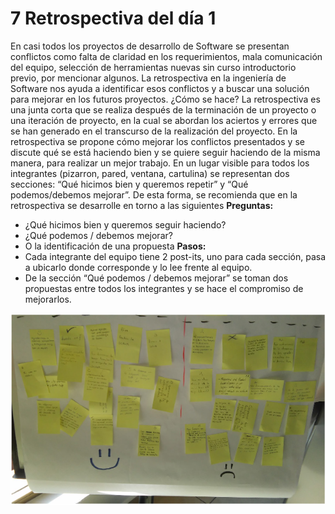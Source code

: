 # 7 Retrospectiva del día 1

En casi todos los proyectos de desarrollo de Software se presentan conflictos como falta de claridad en los requerimientos, mala comunicación del equipo, selección de herramientas nuevas sin curso introductorio previo, por mencionar algunos. 
La retrospectiva en la ingeniería de Software nos ayuda a identificar esos conflictos y a buscar una solución para mejorar en los futuros proyectos.
¿Cómo se hace?
La retrospectiva es una junta corta que se realiza después de la terminación de un proyecto o una iteración de proyecto, en la cual se abordan los aciertos y errores que se han generado en el transcurso de la realización del proyecto. En la retrospectiva se propone cómo mejorar los conflictos presentados y se discute qué se está haciendo bien y se quiere seguir haciendo de la misma manera, para realizar un mejor trabajo. 
En un lugar visible para todos los integrantes (pizarron, pared, ventana, cartulina) se representan dos secciones: “Qué hicimos bien y queremos repetir” y “Qué podemos/debemos mejorar”.
De esta forma, se recomienda que en la retrospectiva se desarrolle en torno a las  siguientes __Preguntas:__
* ¿Qué hicimos bien y queremos seguir haciendo?
* ¿Qué podemos / debemos mejorar?
* O la identificación de una propuesta
__Pasos:__ 
* Cada integrante del equipo tiene 2 post-its, uno para cada sección, pasa a ubicarlo donde corresponde y lo lee frente al equipo.
* De la sección “Qué podemos / debemos mejorar” se toman dos propuestas entre todos los integrantes y se hace el compromiso de mejorarlos.

![Imagen 7: Ejemplo de Retrospectiva de curso en CIMAT Guanajuato Mayo 2015.](images/Retrospectiva.png)
